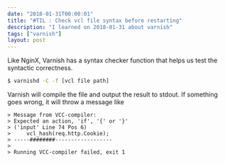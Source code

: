 ```yaml
---
date: "2018-01-31T00:00:01"
title: "#TIL : Check vcl file syntax before restarting"
description: "I learned on 2018-01-31 about varnish"
tags: ["varnish"]
layout: post
---
```



Like NginX, Varnish has a syntax checker function that helps us test the syntactic correctness.

```bash
$ varnishd -C -f [vcl file path]
```

Varnish will compile the file and output the result to stdout. If something goes wrong, it will throw a message like

```
> Message from VCC-compiler:
> Expected an action, 'if', '{' or '}'
> ('input' Line 74 Pos 6)
>     vcl_hash(req.http.Cookie);
> -----########------------------
>
> Running VCC-compiler failed, exit 1
```
